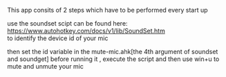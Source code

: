 This app consits of 2 steps which have to be performed every start up

use the soundset scipt can be found here: https://www.autohotkey.com/docs/v1/lib/SoundSet.htm  
to identify the device id of your mic

then set the id variable in the mute-mic.ahk[the 4th argument of soundset and soundget] before running it ,
execute the script and then use win+u to mute and unmute your mic
